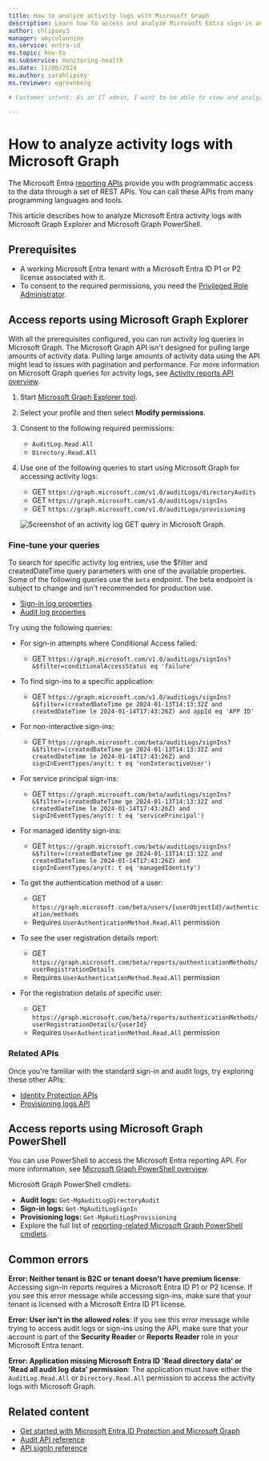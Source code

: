 ```yaml
---
title: How to analyze activity logs with Microsoft Graph
description: Learn how to access and analyze Microsoft Entra sign-in and audit logs with the Microsoft Graph reporting APIs.
author: shlipsey3
manager: amycolannino
ms.service: entra-id
ms.topic: how-to
ms.subservice: monitoring-health
ms.date: 11/08/2024
ms.author: sarahlipsey
ms.reviewer: egreenberg

# Customer intent: As an IT admin, I want to be able to view and analyze sign-in and audit logs with the Microsoft Graph API so I can monitor and troubleshoot user activity in my organization programmatically.

---
```

# How to analyze activity logs with Microsoft Graph

The Microsoft Entra [reporting APIs](/graph/api/resources/azure-ad-auditlog-overview) provide you with programmatic access to the data through a set of REST APIs. You can call these APIs from many programming languages and tools.

This article describes how to analyze Microsoft Entra activity logs with Microsoft Graph Explorer and Microsoft Graph PowerShell.

## Prerequisites

- A working Microsoft Entra tenant with a Microsoft Entra ID P1 or P2 license associated with it.
- To consent to the required permissions, you need the [Privileged Role Administrator](../../identity/role-based-access-control/permissions-reference.md#privileged-role-administrator).

## Access reports using Microsoft Graph Explorer

With all the prerequisites configured, you can run activity log queries in Microsoft Graph. The Microsoft Graph API isn't designed for pulling large amounts of activity data. Pulling large amounts of activity data using the API might lead to issues with pagination and performance. For more information on Microsoft Graph queries for activity logs, see [Activity reports API overview](/graph/api/resources/azure-ad-auditlog-overview).

1. Start [Microsoft Graph Explorer tool](https://aka.ms/ge).

1. Select your profile and then select **Modify permissions**.

1. Consent to the following required permissions:
    - `AuditLog.Read.All`
    - `Directory.Read.All`

1. Use one of the following queries to start using Microsoft Graph for accessing activity logs:
    - GET `https://graph.microsoft.com/v1.0/auditLogs/directoryAudits`
    - GET `https://graph.microsoft.com/v1.0/auditLogs/signIns`
    - GET `https://graph.microsoft.com/v1.0/auditLogs/provisioning`

    ![Screenshot of an activity log GET query in Microsoft Graph.](media/howto-analyze-activity-logs-with-microsoft-graph/graph-sample-get-query.png)

### Fine-tune your queries

To search for specific activity log entries, use the $filter and createdDateTime query parameters with one of the available properties. Some of the following queries use the `beta` endpoint. The beta endpoint is subject to change and isn't recommended for production use.

- [Sign-in log properties](/graph/api/resources/signin#properties)
- [Audit log properties](/graph/api/resources/directoryaudit#properties)

Try using the following queries:

- For sign-in attempts where Conditional Access failed:
  - GET `https://graph.microsoft.com/v1.0/auditLogs/signIns?&$filter=conditionalAccessStatus eq 'failure'`

- To find sign-ins to a specific application:
  - GET `https://graph.microsoft.com/v1.0/auditLogs/signIns?&$filter=(createdDateTime ge 2024-01-13T14:13:32Z and createdDateTime le 2024-01-14T17:43:26Z) and appId eq 'APP ID'`

- For non-interactive sign-ins:
  - GET `https://graph.microsoft.com/beta/auditLogs/signIns?&$filter=(createdDateTime ge 2024-01-13T14:13:32Z and createdDateTime le 2024-01-14T17:43:26Z) and signInEventTypes/any(t: t eq 'nonInteractiveUser')`

- For service principal sign-ins: 
  - GET `https://graph.microsoft.com/beta/auditLogs/signIns?&$filter=(createdDateTime ge 2024-01-13T14:13:32Z and createdDateTime le 2024-01-14T17:43:26Z) and signInEventTypes/any(t: t eq 'servicePrincipal')`

- For managed identity sign-ins: 
  - GET `https://graph.microsoft.com/beta/auditLogs/signIns?&$filter=(createdDateTime ge 2024-01-13T14:13:32Z and createdDateTime le 2024-01-14T17:43:26Z) and signInEventTypes/any(t: t eq 'managedIdentity')`

- To get the authentication method of a user: 
  - GET `https://graph.microsoft.com/beta/users/{userObjectId}/authentication/methods`
  - Requires `UserAuthenticationMethod.Read.All` permission

- To see the user registration details report:
  - GET `https://graph.microsoft.com/beta/reports/authenticationMethods/userRegistrationDetails`
  - Requires `UserAuthenticationMethod.Read.All` permission

- For the registration details of specific user:
  - GET `https://graph.microsoft.com/beta/reports/authenticationMethods/userRegistrationDetails/{userId}`
  - Requires `UserAuthenticationMethod.Read.All` permission

### Related APIs

Once you're familiar with the standard sign-in and audit logs, try exploring these other APIs:

- [Identity Protection APIs](/graph/api/resources/identityprotection-overview)
- [Provisioning logs API](/graph/api/resources/provisioningobjectsummary)

## Access reports using Microsoft Graph PowerShell

You can use PowerShell to access the Microsoft Entra reporting API. For more information, see [Microsoft Graph PowerShell overview](/powershell/microsoftgraph/overview). 

Microsoft Graph PowerShell cmdlets:

- **Audit logs:** `Get-MgAuditLogDirectoryAudit`
- **Sign-in logs:** `Get-MgAuditLogSignIn`
- **Provisioning logs:** `Get-MgAuditLogProvisioning`
- Explore the full list of [reporting-related Microsoft Graph PowerShell cmdlets](/powershell/module/microsoft.graph.reports/).


## Common errors
<a name='troubleshoot-errors-in-azure-active-directory-reporting-api'></a>

**Error: Neither tenant is B2C or tenant doesn't have premium license**: Accessing sign-in reports requires a Microsoft Entra ID P1 or P2 license. If you see this error message while accessing sign-ins, make sure that your tenant is licensed with a Microsoft Entra ID P1 license.

**Error: User isn't in the allowed roles**: If you see this error message while trying to access audit logs or sign-ins using the API, make sure that your account is part of the **Security Reader** or **Reports Reader** role in your Microsoft Entra tenant.

**Error: Application missing Microsoft Entra ID 'Read directory data' or 'Read all audit log data' permission**: The application must have either the `AuditLog.Read.All` or `Directory.Read.All` permission to access the activity logs with Microsoft Graph.

## Related content

- [Get started with Microsoft Entra ID Protection and Microsoft Graph](../../id-protection/howto-identity-protection-graph-api.md)
- [Audit API reference](/graph/api/resources/directoryaudit)
- [API signIn reference](/graph/api/resources/signin)
